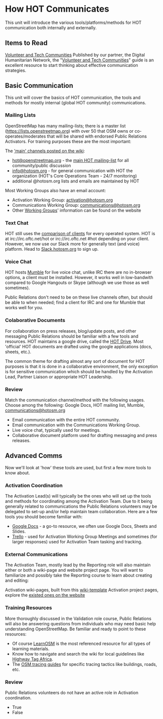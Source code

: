 # How HOT Communicates

This unit will introduce the various tools/platforms/methods for HOT communication both internally and externally.

## Items to Read

[Volunteer and Tech Communities](http://digitalhumanitarians.com/content/guidance-collaborating-volunteer-technical-communities) Published by our partner, the Digital Humanitarian Network, the "[Volunteer and Tech Communities](http://digitalhumanitarians.com/content/guidance-collaborating-volunteer-technical-communities)" guide is an excellent resource to start thinking about effective communication strategies.

## Basic Communication

This unit will cover the basics of HOT communication, the tools and methods for mostly internal \(global HOT community\) communications.

### Mailing Lists

OpenStreetMap has many mailing-lists; there is a master list (https://lists.openstreetmap.org) with over 50 that OSM owns or co-operates/moderates that will be shared with endorsed Public Relations Activators. For training purposes these are the most important:

The ['main' channels posted on the wiki](http://wiki.openstreetmap.org/wiki/Humanitarian_OSM_Team#Communication):

* hot@openstreetmap.org - the [main HOT mailing-list](https://lists.openstreetmap.org/listinfo/hot) for all community/public discussion
* info@hotosm.org - for general communication with HOT the organization \(HOT's Core Operations Team - 24/7 monitoring\)
* additional @hotosm.org lists and emails are maintained by HOT

Most Working Groups also have an email account:

* Activation Working Group: activation@hotosm.org
* Communications Working Group: communications@hotosm.org
* Other [Working Groups](http://hotosm.org/working-groups)' information can be found on the website

### Text Chat

HOT still uses the [comparison of clients](https://en.wikipedia.org/wiki/Comparison_of_Internet_Relay_Chat_clients) for every operated system. HOT is at irc://irc.oftc.net/hot or irc://irc.oftc.net \#hot depending on your client.
However, we now use our Slack more for generally text (and voice) platform. Head to [Slack.hotosm.org](Slack.hotosm.org) to sign up.

### Voice Chat

HOT hosts [Mumble](http://wiki.openstreetmap.org/wiki/Mumble) for live voice chat, unlike IRC there are no in-browser options, a client must be installed. However, it works well in low-bandwith compared to Google Hangouts or Skype \(although we use those as well sometimes\).

Public Relations don't need to be on these live channels often, but should be able to when needed; find a client for IRC and one for Mumble that works well for you.

### Colaborative Documents

For collaboration on press releases, blog/update posts, and other messaging Public Relations should be familiar with a few tools and resources. HOT maintains a google drive, called the [HOT Drive](https://drive.google.com/open?id=0B1EorbpNCZ03fml2OURJZ21mU2I4Qm9aQlRSbHpFNHNfVkdnZGlJU3ZFcjBsZEZab2hGOWc). Most 'official' HOT documents are drafted using the google applications \(docs, sheets, etc.\).

The common theme for drafting almost any sort of document for HOT purposes is that it is done in a collaborative environment, the only exception is for sensitive communication which should be handled by the Activation Lead, Partner Liaison or appropriate HOT Leadership.

### Review

Match the communication channel/method with the following usages. Choose among the following: Google Docs, HOT mailing list, Mumble, communications@hotosm.org

* Email communication with the entire HOT community.
* Email communication with the Communications Working Group.
* Live voice chat, typically used for meetings.
* Collaborative document platform used for drafting messaging and press releases.

## Advanced Comms

Now we'll look at 'how' these tools are used, but first a few more tools to know about.

### Activation Coordination

The Activation Lead\(s\) will typically be the ones who will set up the tools and methods for coordinating among the Activation Team. Due to it being generally related to communications the Public Relations volunteers may be delegated to set-up and/or help maintain team collaboration. Here are a few tools you should become familiar with:

* [Google Docs](https://www.google.com/url?sa=t&rct=j&q=&esrc=s&source=web&cd=&cad=rja&uact=8&ved=2ahUKEwjFlde444vwAhUQs54KHbQRBr4QFjABegQIAhAD&url=https%3A%2F%2Fdocs.google.com%2F&usg=AOvVaw3jmyQoQebIiWAhkJ0S1T-o) - a go-to resource, we often use Google Docs, Sheets and Slides.
* [Trello](https://www.google.com/url?sa=t&amp;rct=j&amp;q=&amp;esrc=s&amp;source=web&amp;cd=1&amp;cad=rja&amp;uact=8&amp;ved=0CB8QFjAAahUKEwjmjK7egrnHAhXIfpIKHckTCpw&amp;url=https%3A%2F%2Ftrello.com%2F&amp;ei=gH7WVebMO8j9yQTJp6jgCQ&amp;usg=AFQjCNGERS4yYpddS2mm7XYgB1ozgT4xMQ) - used for Activation Working Group Meetings and sometimes (for larger responses) used for Activation Team tasking and tracking.

### External Communications

The Activation Team, mostly lead by the Reporting role will also maintain either or both a wiki-page and website project page. You will want to familiarize and possibly take the Reporting course to learn about creating and editing:

Activation wiki-pages, built from this [wiki-template](http://wiki.openstreetmap.org/wiki/Template:Activation) Activation project pages, explore the [existed ones on the website](http://hotosm.org/projects/disaster-mapping)

### Training Resources

More thoroughly discussed in the Validation role course, Public Relations will also be answering questions from individuals who may need basic help understanding OpenStreetMap. Be familiar and ready to point to these resources:

* Of course [LearnOSM](http://learnosm.org) is the most referenced resource for all types of learning materials.
* Know how to navigate and search the wiki for local guidelines like [Highway Tag Africa](http://wiki.openstreetmap.org/wiki/Highway_Tag_Africa).
* The [OSM tracing guides](http://hotosm.github.io/tracing-guides/) for specific tracing tactics like buildings, roads, etc.

### Review

Public Relations volunteers do not have an active role in Activation coordination.

* True
* False

